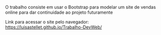 O trabalho consiste em usar o Bootstrap para modelar um site de vendas online para dar continuidade ao projeto futuramente

Link para acessar o site pelo navegador: https://luisastellet.github.io/Trabalho-DevWeb/